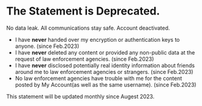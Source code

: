# The Statement is Deprecated.

No data leak. All communications stay safe.
Account deactivated.

- I have **never** handed over my encryption or authentication keys to anyone. (since Feb.2023)
- I have **never** deleted any content or provided any non-public data at the request of law enforcement agencies. (since Feb.2023)
- I have **never** disclosed potentially real identity information about friends around me to law enforcement agencies or strangers. (since Feb.2023)
- No law enforcement agencies have trouble with me for the content posted by My Account(as well as the same username). (since Feb.2023)


This statement will be updated monthly since Augest 2023. 
